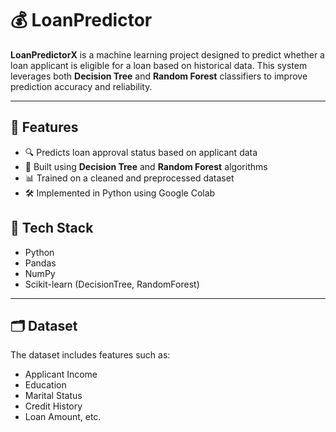 # 💰 LoanPredictor

**LoanPredictorX** is a machine learning project designed to predict whether a loan applicant is eligible for a loan based on historical data. This system leverages both **Decision Tree** and **Random Forest** classifiers to improve prediction accuracy and reliability.

---

## 📌 Features

- 🔍 Predicts loan approval status based on applicant data
- 🌲 Built using **Decision Tree** and **Random Forest** algorithms
- 📊 Trained on a cleaned and preprocessed dataset
- 🛠️ Implemented in Python using Google Colab


## 🧰 Tech Stack

- Python
- Pandas
- NumPy
- Scikit-learn (DecisionTree, RandomForest)

---

## 🗂️ Dataset

The dataset includes features such as:
- Applicant Income
- Education
- Marital Status
- Credit History
- Loan Amount, etc.
